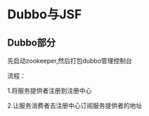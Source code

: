 # Dubbo与JSF

## Dubbo部分

先启动zookeeper,然后打包dubbo管理控制台

流程：

1.将服务提供者注册到注册中心

2.让服务消费者去注册中心订阅服务提供者的地址

#### 																																													